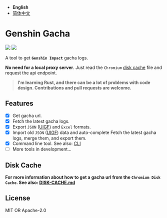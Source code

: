 - **English**
- [简体中文](README.md)

# Genshin Gacha

<p>
<a href="https://github.com/lgou2w/genshin-gacha/actions"><img src="https://img.shields.io/github/workflow/status/lgou2w/genshin-gacha/Build?logo=github&style=flat-square"/></a>
<a href="https://github.com/lgou2w/genshin-gacha/releases"><img src="https://img.shields.io/github/v/release/lgou2w/genshin-gacha?logo=github&style=flat-square" /></a>
</p>

A tool to get **`Genshin Impact`** gacha logs.

**No need for a local proxy server**. Just read the `Chromium` [disk cache](#disk-cache) file and request the api endpoint.

> **I'm learning Rust, and there can be a lot of problems with code design. Contributions and pull requests are welcome.**

## Features

- [x] Get gacha url.
- [x] Fetch the latest gacha logs.
- [x] Export `JSON` ([UIGF](https://www.snapgenshin.com/development/UIGF.html)) and `Excel` formats.
- [x] Import old `JSON` ([UIGF](https://www.snapgenshin.com/development/UIGF.html)) data and auto-complete Fetch the latest gacha logs, merge them, and export them.
- [x] Command line tool. See also: [CLI](https://github.com/lgou2w/genshin-gacha/tree/main/cli/README-EN.md)
- [ ] More tools in development...

## Disk Cache

**For more information about how to get a gacha url from the `Chromium Disk Cache`. See also: [DISK-CACHE.md](DISK-CACHE.md)**

## License

MIT OR Apache-2.0

